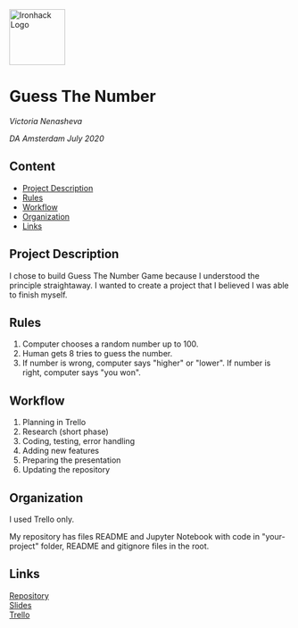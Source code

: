 <img src="https://bit.ly/2VnXWr2" alt="Ironhack Logo" width="100"/>

# Guess The Number
*Victoria Nenasheva*

*DA Amsterdam July 2020*

## Content
- [Project Description](#project-description)
- [Rules](#rules)
- [Workflow](#workflow)
- [Organization](#organization)
- [Links](#links)

## Project Description
I chose to build Guess The Number Game because I understood the principle straightaway. 
I wanted to create a project that I believed I was able to finish myself. 

## Rules
1. Computer chooses a random number up to 100.
2. Human gets 8 tries to guess the number.
3. If number is wrong, computer says "higher" or "lower". If number is right, computer says "you won". 

## Workflow
1. Planning in Trello
2. Research (short phase)
3. Coding, testing, error handling
4. Adding new features
5. Preparing the presentation
6. Updating the repository

## Organization
I used Trello only.

My repository has files README and Jupyter Notebook with code in "your-project" folder, README and gitignore files in the root.

## Links 

[Repository](https://github.com/Vika182/mini-project-1)  
[Slides](https://slides.com/victorianenasheva/guess-the-number)  
[Trello](https://trello.com/b/8VZULVL5/mini-project1)  
